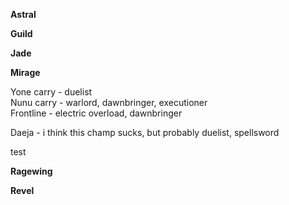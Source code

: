 
**Astral**



**Guild**




**Jade**




**Mirage**

Yone carry - duelist <br />
Nunu carry - warlord, dawnbringer, executioner <br />
Frontline - electric overload, dawnbringer <br />

Daeja - i think this champ sucks, but probably duelist, spellsword <br />

test

**Ragewing**



**Revel**



